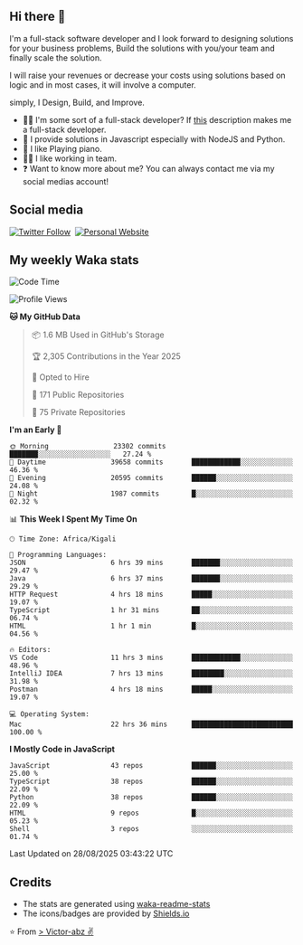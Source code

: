 ## Hi there 👋
I'm a full-stack software developer and I look forward to designing solutions for your business problems, Build the solutions with you/your team and finally scale the solution.

I will raise your revenues or decrease your costs using solutions based on logic and in most cases, it will involve a computer.

simply, I Design, Build, and Improve.

- 👨‍💻 I'm some sort of a full-stack developer? If [this](https://www.w3schools.com/whatis/whatis_fullstack.asp) description makes me a full-stack developer.
- 🌱 I provide solutions in Javascript especially with NodeJS and Python. 
- 🎹 I like Playing piano.
- 👯‍♀️ I like working in team.
- ❓ Want to know more about me? You can always contact me via my social medias account!

## Social media
[![Twitter Follow](https://img.shields.io/twitter/follow/vicky_abz?color=%231DA1F2&label=Twitter&style=for-the-badge&logo=twitter&logoColor=ffffff)](https://twitter.com/vicky_abz)
‎‎ [![Personal Website](https://img.shields.io/static/v1?label=visit&message=victor-abz.com&color=%235F021F&style=for-the-badge)](https://victor-abz.com/)

## My weekly Waka stats
<!--START_SECTION:waka-->
![Code Time](http://img.shields.io/badge/Code%20Time-2%2C013%20hrs%2029%20mins-blue)

![Profile Views](http://img.shields.io/badge/Profile%20Views-0-blue)

**🐱 My GitHub Data** 

> 📦 1.6 MB Used in GitHub's Storage 
 > 
> 🏆 2,305 Contributions in the Year 2025
 > 
> 💼 Opted to Hire
 > 
> 📜 171 Public Repositories 
 > 
> 🔑 75 Private Repositories 
 > 
**I'm an Early 🐤** 

```text
🌞 Morning                23302 commits       ███████░░░░░░░░░░░░░░░░░░   27.24 % 
🌆 Daytime                39658 commits       ████████████░░░░░░░░░░░░░   46.36 % 
🌃 Evening                20595 commits       ██████░░░░░░░░░░░░░░░░░░░   24.08 % 
🌙 Night                  1987 commits        █░░░░░░░░░░░░░░░░░░░░░░░░   02.32 % 
```


📊 **This Week I Spent My Time On** 

```text
🕑︎ Time Zone: Africa/Kigali

💬 Programming Languages: 
JSON                     6 hrs 39 mins       ███████░░░░░░░░░░░░░░░░░░   29.47 % 
Java                     6 hrs 37 mins       ███████░░░░░░░░░░░░░░░░░░   29.29 % 
HTTP Request             4 hrs 18 mins       █████░░░░░░░░░░░░░░░░░░░░   19.07 % 
TypeScript               1 hr 31 mins        ██░░░░░░░░░░░░░░░░░░░░░░░   06.74 % 
HTML                     1 hr 1 min          █░░░░░░░░░░░░░░░░░░░░░░░░   04.56 % 

🔥 Editors: 
VS Code                  11 hrs 3 mins       ████████████░░░░░░░░░░░░░   48.96 % 
IntelliJ IDEA            7 hrs 13 mins       ████████░░░░░░░░░░░░░░░░░   31.98 % 
Postman                  4 hrs 18 mins       █████░░░░░░░░░░░░░░░░░░░░   19.07 % 

💻 Operating System: 
Mac                      22 hrs 36 mins      █████████████████████████   100.00 % 
```

**I Mostly Code in JavaScript** 

```text
JavaScript               43 repos            ██████░░░░░░░░░░░░░░░░░░░   25.00 % 
TypeScript               38 repos            ██████░░░░░░░░░░░░░░░░░░░   22.09 % 
Python                   38 repos            ██████░░░░░░░░░░░░░░░░░░░   22.09 % 
HTML                     9 repos             █░░░░░░░░░░░░░░░░░░░░░░░░   05.23 % 
Shell                    3 repos             ░░░░░░░░░░░░░░░░░░░░░░░░░   01.74 % 
```




 Last Updated on 28/08/2025 03:43:22 UTC
<!--END_SECTION:waka-->

## Credits
- The stats are generated using [waka-readme-stats](https://github.com/anmol098/waka-readme-stats)
- The icons/badges are provided by [Shields.io](https://shields.io/)

⭐️ From [> Victor-abz ✌](https://victor-abz.com/)
